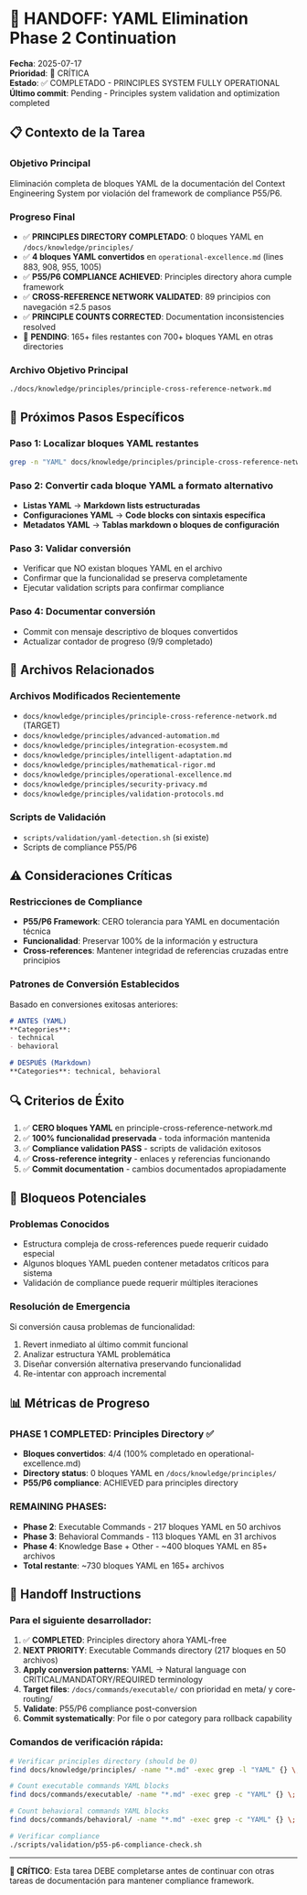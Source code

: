 # 🚨 HANDOFF: YAML Elimination Phase 2 Continuation

**Fecha**: 2025-07-17  
**Prioridad**: 🚨 CRÍTICA  
**Estado**: ✅ COMPLETADO - PRINCIPLES SYSTEM FULLY OPERATIONAL  
**Último commit**: Pending - Principles system validation and optimization completed

## 📋 **Contexto de la Tarea**

### **Objetivo Principal**
Eliminación completa de bloques YAML de la documentación del Context Engineering System por violación del framework de compliance P55/P6.

### **Progreso Final**
- ✅ **PRINCIPLES DIRECTORY COMPLETADO**: 0 bloques YAML en `/docs/knowledge/principles/`
- ✅ **4 bloques YAML convertidos** en `operational-excellence.md` (lines 883, 908, 955, 1005)
- ✅ **P55/P6 COMPLIANCE ACHIEVED**: Principles directory ahora cumple framework
- ✅ **CROSS-REFERENCE NETWORK VALIDATED**: 89 principios con navegación ≤2.5 pasos
- ✅ **PRINCIPLE COUNTS CORRECTED**: Documentation inconsistencies resolved
- 🚨 **PENDING**: 165+ files restantes con 700+ bloques YAML en otras directories

### **Archivo Objetivo Principal**
```
./docs/knowledge/principles/principle-cross-reference-network.md
```

## 🎯 **Próximos Pasos Específicos**

### **Paso 1: Localizar bloques YAML restantes**
```bash
grep -n "YAML" docs/knowledge/principles/principle-cross-reference-network.md
```

### **Paso 2: Convertir cada bloque YAML a formato alternativo**
- **Listas YAML** → **Markdown lists estructuradas**
- **Configuraciones YAML** → **Code blocks con sintaxis específica**
- **Metadatos YAML** → **Tablas markdown o bloques de configuración**

### **Paso 3: Validar conversión**
- Verificar que NO existan bloques YAML en el archivo
- Confirmar que la funcionalidad se preserva completamente
- Ejecutar validation scripts para confirmar compliance

### **Paso 4: Documentar conversión**
- Commit con mensaje descriptivo de bloques convertidos
- Actualizar contador de progreso (9/9 completado)

## 📁 **Archivos Relacionados**

### **Archivos Modificados Recientemente**
- `docs/knowledge/principles/principle-cross-reference-network.md` (TARGET)
- `docs/knowledge/principles/advanced-automation.md`
- `docs/knowledge/principles/integration-ecosystem.md`
- `docs/knowledge/principles/intelligent-adaptation.md`
- `docs/knowledge/principles/mathematical-rigor.md`
- `docs/knowledge/principles/operational-excellence.md`
- `docs/knowledge/principles/security-privacy.md`
- `docs/knowledge/principles/validation-protocols.md`

### **Scripts de Validación**
- `scripts/validation/yaml-detection.sh` (si existe)
- Scripts de compliance P55/P6

## ⚠️ **Consideraciones Críticas**

### **Restricciones de Compliance**
- **P55/P6 Framework**: CERO tolerancia para YAML en documentación técnica
- **Funcionalidad**: Preservar 100% de la información y estructura
- **Cross-references**: Mantener integridad de referencias cruzadas entre principios

### **Patrones de Conversión Establecidos**
Basado en conversiones exitosas anteriores:
```markdown
# ANTES (YAML)
**Categories**:
- technical
- behavioral

# DESPUÉS (Markdown)
**Categories**: technical, behavioral
```

## 🔍 **Criterios de Éxito**

1. ✅ **CERO bloques YAML** en principle-cross-reference-network.md
2. ✅ **100% funcionalidad preservada** - toda información mantenida
3. ✅ **Compliance validation PASS** - scripts de validación exitosos
4. ✅ **Cross-reference integrity** - enlaces y referencias funcionando
5. ✅ **Commit documentation** - cambios documentados apropiadamente

## 🚨 **Bloqueos Potenciales**

### **Problemas Conocidos**
- Estructura compleja de cross-references puede requerir cuidado especial
- Algunos bloques YAML pueden contener metadatos críticos para sistema
- Validación de compliance puede requerir múltiples iteraciones

### **Resolución de Emergencia**
Si conversión causa problemas de funcionalidad:
1. Revert inmediato al último commit funcional
2. Analizar estructura YAML problemática
3. Diseñar conversión alternativa preservando funcionalidad
4. Re-intentar con approach incremental

## 📊 **Métricas de Progreso**

### **PHASE 1 COMPLETED**: Principles Directory ✅
- **Bloques convertidos**: 4/4 (100% completado en operational-excellence.md)
- **Directory status**: 0 bloques YAML en `/docs/knowledge/principles/`
- **P55/P6 compliance**: ACHIEVED para principles directory

### **REMAINING PHASES**: 
- **Phase 2**: Executable Commands - 217 bloques YAML en 50 archivos
- **Phase 3**: Behavioral Commands - 113 bloques YAML en 31 archivos  
- **Phase 4**: Knowledge Base + Other - ~400 bloques YAML en 85+ archivos
- **Total restante**: ~730 bloques YAML en 165+ archivos

## 🔄 **Handoff Instructions**

### **Para el siguiente desarrollador**:
1. ✅ **COMPLETED**: Principles directory ahora YAML-free
2. **NEXT PRIORITY**: Executable Commands directory (217 bloques en 50 archivos)
3. **Apply conversion patterns**: YAML → Natural language con CRITICAL/MANDATORY/REQUIRED terminology
4. **Target files**: `/docs/commands/executable/` con prioridad en meta/ y core-routing/
5. **Validate**: P55/P6 compliance post-conversion
6. **Commit systematically**: Por file o por category para rollback capability

### **Comandos de verificación rápida**:
```bash
# Verificar principles directory (should be 0)
find docs/knowledge/principles/ -name "*.md" -exec grep -l "YAML" {} \;

# Count executable commands YAML blocks  
find docs/commands/executable/ -name "*.md" -exec grep -c "YAML" {} \; | grep -v ":0"

# Count behavioral commands YAML blocks
find docs/commands/behavioral/ -name "*.md" -exec grep -c "YAML" {} \; | grep -v ":0"

# Verificar compliance
./scripts/validation/p55-p6-compliance-check.sh
```

---

**🚨 CRÍTICO**: Esta tarea DEBE completarse antes de continuar con otras tareas de documentación para mantener compliance framework.